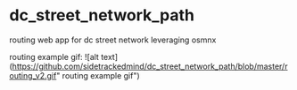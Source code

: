 # dc_street_network_path
routing web app for dc street network leveraging osmnx

routing example gif: 
![alt text](https://github.com/sidetrackedmind/dc_street_network_path/blob/master/routing_v2.gif" routing example gif")
